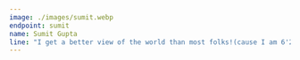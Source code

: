 ```yaml
---
image: ./images/sumit.webp
endpoint: sumit
name: Sumit Gupta
line: "I get a better view of the world than most folks!(cause I am 6'2)"
---
```

